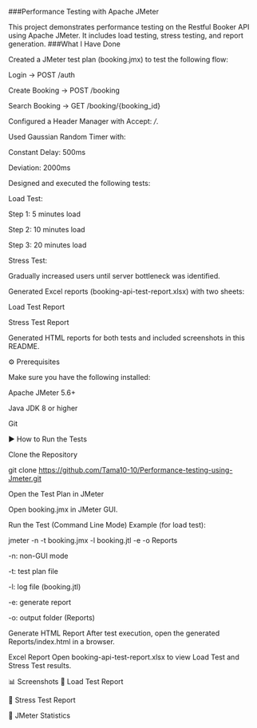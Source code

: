 ###Performance Testing with Apache JMeter

This project demonstrates performance testing on the Restful Booker API
 using Apache JMeter.
It includes load testing, stress testing, and report generation.
###What I Have Done

Created a JMeter test plan (booking.jmx) to test the following flow:

Login → POST /auth

Create Booking → POST /booking

Search Booking → GET /booking/{booking_id}

Configured a Header Manager with Accept: */*.

Used Gaussian Random Timer with:

Constant Delay: 500ms

Deviation: 2000ms

Designed and executed the following tests:

Load Test:

Step 1: 5 minutes load

Step 2: 10 minutes load

Step 3: 20 minutes load

Stress Test:

Gradually increased users until server bottleneck was identified.

Generated Excel reports (booking-api-test-report.xlsx) with two sheets:

Load Test Report

Stress Test Report

Generated HTML reports for both tests and included screenshots in this README.

⚙️ Prerequisites

Make sure you have the following installed:

Apache JMeter 5.6+

Java JDK 8 or higher

Git

▶️ How to Run the Tests

Clone the Repository

git clone https://github.com/Tama10-10/Performance-testing-using-Jmeter.git


Open the Test Plan in JMeter

Open booking.jmx in JMeter GUI.

Run the Test (Command Line Mode)
Example (for load test):

jmeter -n -t booking.jmx -l booking.jtl -e -o Reports


-n: non-GUI mode

-t: test plan file

-l: log file (booking.jtl)

-e: generate report

-o: output folder (Reports)

Generate HTML Report
After test execution, open the generated Reports/index.html in a browser.

Excel Report
Open booking-api-test-report.xlsx to view Load Test and Stress Test results.

📊 Screenshots
🔹 Load Test Report

🔹 Stress Test Report

🔹 JMeter Statistics
